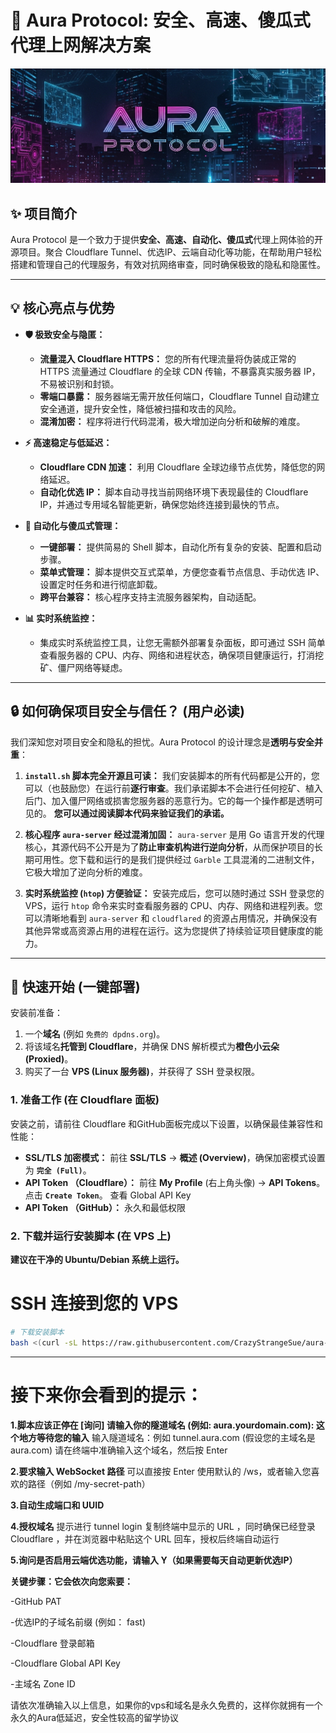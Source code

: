 # 🚀 Aura Protocol: 安全、高速、傻瓜式代理上网解决方案

![Aura Protocol Banner](https://github.com/CrazyStrangeSue/Aura-IP-Hunter/blob/main/images/aura-logo.png?raw=true)

## ✨ 项目简介

Aura Protocol 是一个致力于提供**安全、高速、自动化、傻瓜式**代理上网体验的开源项目。聚合 Cloudflare Tunnel、优选IP、云端自动化等功能，在帮助用户轻松搭建和管理自己的代理服务，有效对抗网络审查，同时确保极致的隐私和隐匿性。

---

## 💡 核心亮点与优势

*   **🛡️ 极致安全与隐匿：**
    *   **流量混入 Cloudflare HTTPS：** 您的所有代理流量将伪装成正常的 HTTPS 流量通过 Cloudflare 的全球 CDN 传输，不暴露真实服务器 IP，不易被识别和封锁。
    *   **零端口暴露：** 服务器端无需开放任何端口，Cloudflare Tunnel 自动建立安全通道，提升安全性，降低被扫描和攻击的风险。
    *   **混淆加密：** 程序将进行代码混淆，极大增加逆向分析和破解的难度。

*   **⚡ 高速稳定与低延迟：**
    *   **Cloudflare CDN 加速：** 利用 Cloudflare 全球边缘节点优势，降低您的网络延迟。
    *   **自动化优选 IP：** 脚本自动寻找当前网络环境下表现最佳的 Cloudflare IP，并通过专用域名智能更新，确保您始终连接到最快的节点。

*   **🤖 自动化与傻瓜式管理：**
    *   **一键部署：** 提供简易的 Shell 脚本，自动化所有复杂的安装、配置和启动步骤。
    *   **菜单式管理：** 脚本提供交互式菜单，方便您查看节点信息、手动优选 IP、设置定时任务和进行彻底卸载。
    *   **跨平台兼容：** 核心程序支持主流服务器架构，自动适配。

*   **📊 实时系统监控：**
    *   集成实时系统监控工具，让您无需额外部署复杂面板，即可通过 SSH 简单查看服务器的 CPU、内存、网络和进程状态，确保项目健康运行，打消挖矿、僵尸网络等疑虑。

---

## 🔒 如何确保项目安全与信任？ (用户必读)

我们深知您对项目安全和隐私的担忧。Aura Protocol 的设计理念是**透明与安全并重**：

1.  **`install.sh` 脚本完全开源且可读：** 
    我们安装脚本的所有代码都是公开的，您可以（也鼓励您）在运行前**逐行审查**。我们承诺脚本不会进行任何挖矿、植入后门、加入僵尸网络或损害您服务器的恶意行为。它的每一个操作都是透明可见的。
    **您可以通过阅读脚本代码来验证我们的承诺。**

2.  **核心程序 `aura-server` 经过混淆加固：**
    `aura-server` 是用 Go 语言开发的代理核心，其源代码不公开是为了**防止审查机构进行逆向分析**，从而保护项目的长期可用性。您下载和运行的是我们提供经过 `Garble` 工具混淆的二进制文件，它极大增加了逆向分析的难度。

3.  **实时系统监控 (`htop`) 方便验证：**
    安装完成后，您可以随时通过 SSH 登录您的 VPS，运行 `htop` 命令来实时查看服务器的 CPU、内存、网络和进程列表。您可以清晰地看到 `aura-server` 和 `cloudflared` 的资源占用情况，并确保没有其他异常或高资源占用的进程在运行。这为您提供了持续验证项目健康度的能力。

---

## 🚀 快速开始 (一键部署)

安装前准备：
1.  一个**域名** (例如 `免费的 dpdns.org`)。
2.  将该域名**托管到 Cloudflare**，并确保 DNS 解析模式为**橙色小云朵 (Proxied)**。
3.  购买了一台 **VPS (Linux 服务器)**，并获得了 SSH 登录权限。

### 1. 准备工作 (在 Cloudflare 面板)

安装之前，请前往 Cloudflare 和GitHub面板完成以下设置，以确保最佳兼容性和性能：

*   **SSL/TLS 加密模式：**
    前往 **SSL/TLS** -> **概述 (Overview)**，确保加密模式设置为 **`完全 (Full)`**。
*   **API Token （Cloudflare）：**
    前往 **My Profile** (右上角头像) -> **API Tokens**。点击 **`Create Token`**。
    查看 Global API Key
*   **API Token （GitHub）：**
    永久和最低权限

### 2. 下载并运行安装脚本 (在 VPS 上)

**建议在干净的 Ubuntu/Debian 系统上运行。**

# SSH 连接到您的 VPS

```bash
# 下载安装脚本
bash <(curl -sL https://raw.githubusercontent.com/CrazyStrangeSue/aura-protocol/main/install.sh)
```
---

# 接下来你会看到的提示：

**1.脚本应该正停在 [询问] 请输入你的隧道域名 (例如: aura.yourdomain.com): 这个地方等待您的输入**
   输入隧道域名：例如 tunnel.aura.com (假设您的主域名是 aura.com)
   请在终端中准确输入这个域名，然后按 Enter
   
**2.要求输入 WebSocket 路径**
   可以直接按 Enter 使用默认的 /ws，或者输入您喜欢的路径（例如 /my-secret-path）

**3.自动生成端口和 UUID**

**4.授权域名**
   提示进行 tunnel login
   复制终端中显示的 URL ，同时确保已经登录 Cloudflare ，并在浏览器中粘贴这个 URL 回车，授权后终端自动运行

**5.询问是否启用云端优选功能，请输入 Y（如果需要每天自动更新优选IP）**

**关键步骤：它会依次向您索要：**

   -GitHub PAT

   -优选IP的子域名前缀 (例如： fast)

   -Cloudflare 登录邮箱

   -Cloudflare Global API Key

   -主域名 Zone ID

请依次准确输入以上信息，如果你的vps和域名是永久免费的，这样你就拥有一个永久的Aura低延迟，安全性较高的留学协议
